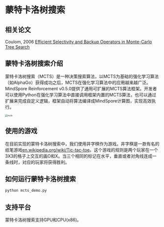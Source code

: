 # 蒙特卡洛树搜索

## 相关论文

 Coulom, 2006 [Efficient Selectivity and Backup Operators in Monte-Carlo Tree Search](https://link.springer.com/chapter/10.1007/978-3-540-75538-8_7)

## 蒙特卡洛树搜索介绍

蒙特卡洛树搜索（MCTS）是一种决策搜索算法，以MCTS为基础的强化学习算法（如AlphaGo）获得成功之后，MCTS在强化学习算法中的应用越来越广泛。MindSpore Reinforcement v0.5.0提供了通用可扩展的MCTS算法框架。开发者可以使用Python在强化学习算法中直接调用框架内置的MCTS算法，也可以通过扩展来完成自定义逻辑，框架自动将算法编译成MindSpore计算图，实现高效执行。

<img src="../../docs/images/mcts.png" alt="mcts" style="zoom: 50%;" />

## 使用的游戏

在目前实现的蒙特卡洛树搜索中，我们使用井字棋作为游戏。井字棋是一款有名的纸笔游戏[en.wikipedia.org/wiki/Tic-tac-toe](en.wikipedia.org/wiki/Tic-tac-toe)。这个游戏的规则是两个玩家在一个3X3的格子上交互的画O和X。当三个相同的标记在水平，垂直或者对角线连成一条线时，对应的玩家将获得胜利。

## 如何运行蒙特卡洛树搜索

```python
python mcts_demo.py
```

## 支持平台

蒙特卡洛树搜索支持GPU和CPU(x86)。

